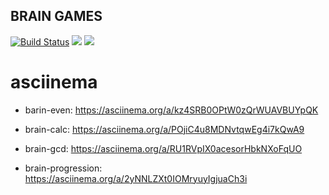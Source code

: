 ## BRAIN GAMES

[![Build Status](https://github.com/AndreyMishuk/python-project-lvl1/actions/workflows/python-package.yml/badge.svg?branch=master)](https://github.com/AndreyMishuk/python-project-lvl1/actions/workflows/python-package.yml/)
<a href="https://codeclimate.com/github/AndreyMishuk/python-project-lvl1/maintainability"><img src="https://api.codeclimate.com/v1/badges/e5255199409f9f2937b3/maintainability" /></a>
<a href="https://codeclimate.com/github/codeclimate/codeclimate/test_coverage"><img src="https://api.codeclimate.com/v1/badges/a99a88d28ad37a79dbf6/test_coverage" /></a>


# asciinema 
 - barin-even: https://asciinema.org/a/kz4SRB0OPtW0zQrWUAVBUYpQK

 - brain-calc: https://asciinema.org/a/POjiC4u8MDNvtqwEg4i7kQwA9

 - brain-gcd: https://asciinema.org/a/RU1RVpIX0acesorHbkNXoFqUO

 - brain-progression: https://asciinema.org/a/2yNNLZXt0IOMryuyIgjuaCh3i

